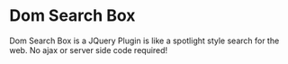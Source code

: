 Dom Search Box
=========

Dom Search Box is a JQuery Plugin is like a spotlight style search for the web. No ajax or server side code required!
